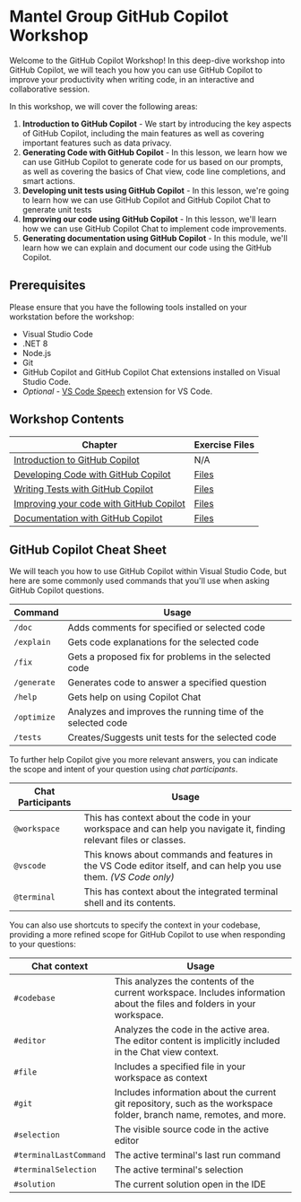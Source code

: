 # Mantel Group GitHub Copilot Workshop

Welcome to the GitHub Copilot Workshop! In this deep-dive workshop into GitHub Copilot, we will teach you how you can use GitHub Copilot to improve your productivity when writing code, in an interactive and collaborative session.

In this workshop, we will cover the following areas:

1. **Introduction to GitHub Copilot** - We start by introducing the key aspects of GitHub Copilot, including the main features as well as covering important features such as data privacy.
2. **Generating Code with GitHub Copilot** - In this lesson, we learn how we can use GitHub Copilot to generate code for us based on our prompts, as well as covering the basics of Chat view, code line completions, and smart actions.
3. **Developing unit tests using GitHub Copilot** - In this lesson, we're going to learn how we can use GitHub Copilot and GitHub Copilot Chat to generate unit tests
4. **Improving our code using GitHub Copilot** - In this lesson, we'll learn how we can use GitHub Copilot Chat to implement code improvements.
5. **Generating documentation using GitHub Copilot** - In this module, we'll learn how we can explain and document our code using the GitHub Copilot.

## Prerequisites

Please ensure that you have the following tools installed on your workstation before the workshop:

- Visual Studio Code
- .NET 8
- Node.js
- Git
- GitHub Copilot and GitHub Copilot Chat extensions installed on Visual Studio Code.
- *Optional* - [VS Code Speech](https://marketplace.visualstudio.com/items?itemName=ms-vscode.vscode-speech) extension for VS Code.

## Workshop Contents

| Chapter | Exercise Files | 
| ------- | -------------- | 
| [Introduction to GitHub Copilot](./lessons/1-Introduction-to-GitHub-Copilot/README.md) | N/A | 
| [Developing Code with GitHub Copilot](./lessons/2-Develop-Code/README.md) | [Files](./lessons/2-Develop-Code/exercise/) | 
| [Writing Tests with GitHub Copilot](./lessons/3-Testing-GitHub-Copilot/README.md) | [Files](./lessons/3-Testing-GitHub-Copilot/) |
| [Improving your code with GitHub Copilot](./lessons/4-Code-Improvements-GitHub-Copilot/README.md) | [Files](./lessons/4-Code-Improvements-GitHub-Copilot/) |
| [Documentation with GitHub Copilot](./lessons/5-Documentation-GitHub-Copilot/README.md) | [Files](./lessons/5-Documentation-GitHub-Copilot/) |

## GitHub Copilot Cheat Sheet

We will teach you how to use GitHub Copilot within Visual Studio Code, but here are some commonly used commands that you'll use when asking GitHub Copilot questions.

| **Command** | **Usage** |
| ----------- | --------- |
| `/doc` | Adds comments for specified or selected code |
| `/explain` | Gets code explanations for the selected code |
| `/fix` | Gets a proposed fix for problems in the selected code |
| `/generate` | Generates code to answer a specified question |
| `/help` | Gets help on using Copilot Chat |
| `/optimize` | Analyzes and improves the running time of the selected code |
| `/tests` | Creates/Suggests unit tests for the selected code |

To further help Copilot give you more relevant answers, you can indicate the scope and intent of your question using *chat participants*.

| **Chat Participants** | **Usage** |
| --------------------- | --------- |
| `@workspace` | This has context about the code in your workspace and can help you navigate it, finding relevant files or classes. |
| `@vscode` | This knows about commands and features in the VS Code editor itself, and can help you use them. *(VS Code only)* |
| `@terminal` | This has context about the integrated terminal shell and its contents. |

You can also use shortcuts to specify the context in your codebase, providing a more refined scope for GitHub Copilot to use when responding to your questions:

| **Chat context** | **Usage** |
| ---------------- | --------- |
| `#codebase` | This analyzes the contents of the current workspace. Includes information about the files and folders in your workspace. |
| `#editor` | Analyzes the code in the active area. The editor content is implicitly included in the Chat view context. |
| `#file` | Includes a specified file in your workspace as context |
| `#git` | Includes information about the current git repository, such as the workspace folder, branch name, remotes, and more. |
| `#selection` | The visible source code in the active editor |
| `#terminalLastCommand` | The active terminal's last run command |
| `#terminalSelection` | The active terminal's selection | 
| `#solution` | The current solution open in the IDE |